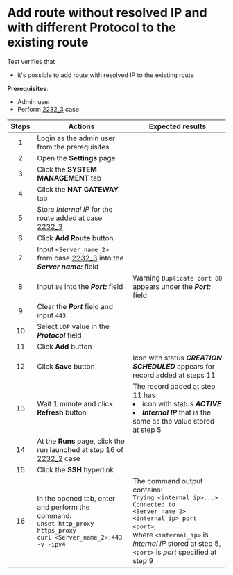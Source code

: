 # Add route without resolved IP and with different Protocol to the existing route

Test verifies that 
- it's possible to add route with resolved IP to the existing route

**Prerequisites**:
- Admin user
- Perform [2232_3](2232_3.md) case

| Steps | Actions | Expected results |
| :---: | --- | --- |
| 1 | Login as the admin user from the prerequisites | |
| 2 | Open the **Settings** page | |
| 3 | Click the **SYSTEM MANAGEMENT** tab | |
| 4 | Click the **NAT GATEWAY** tab | |
| 5 | Store *Internal IP* for the route added at case [2232_3](2232_3.md) | |
| 6 | Click **Add Route** button | |
| 7 | Input `<Server_name_2>` from case [2232_3](2232_3.md) into the ***Server name:*** field |  |
| 8 | Input `80` into the ***Port:*** field | Warning `Duplicate port 80` appears under the ***Port:*** field |
| 9 | Clear the ***Port*** field and input `443` | |
| 10 | Select `UDP` value in the ***Protocol*** field | |
| 11 | Click **Add** button | |
| 12 | Click **Save** button | Icon with status ***CREATION SCHEDULED*** appears for record added at steps 11 |
| 13 | Wait 1 minute and click **Refresh** button | The record added at step 11 has <li> icon with status ***ACTIVE*** <li> ***Internal IP*** that is the same as the value stored at step 5 |
| 14 | At the **Runs** page, click the run launched at step 16 of [2232_2](2232_2.md) case| |
| 15 | Click the **SSH** hyperlink | |
| 16 | In the opened tab, enter and perform the command: <br>`unset http_proxy https_proxy` <br> `curl <Server_name_2>:443 -v -ipv4` | The command output contains: <br> `Trying <internal_ip>...>` <br> `Connected to <Server_name_2> <internal_ip> port <port>`, <br> where `<internal_ip>` is *Internal IP* stored at step 5, `<port>` is *port* specified at step 9 |
